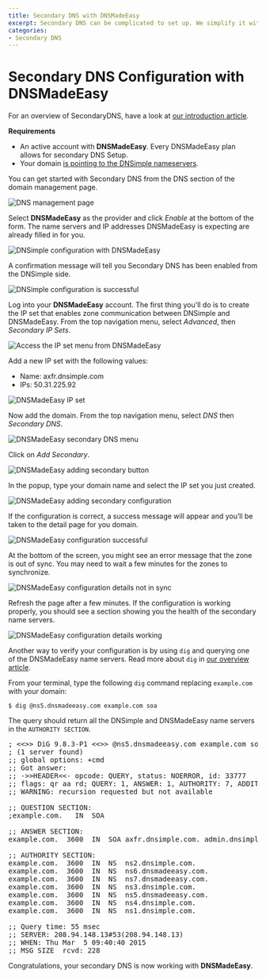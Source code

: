 ```yaml
---
title: Secondary DNS with DNSMadeEasy
excerpt: Secondary DNS can be complicated to set up. We simplify it with provider specific settings for DNSMadeEasy.
categories:
- Secondary DNS
---
```


# Secondary DNS Configuration with DNSMadeEasy

For an overview of SecondaryDNS, have a look at [our introduction article](/articles/secondary-dns). 

**Requirements**

* An active account with **DNSMadeEasy**. Every DNSMadeEasy plan allows for secondary DNS Setup.
* Your domain [is pointing to the DNSimple nameservers](/articles/pointing-domain-to-dnsimple).

You can get started with Secondary DNS from the DNS section of the domain management page.

![DNS management page](/files/setup-secondary-dns.png)

Select **DNSMadeEasy** as the provider and click *Enable* at the bottom of the form. The name servers and IP addresses DNSMadeEasy is expecting are already filled in for you.

![DNSimple configuration with DNSMadeEasy](/files/dns-made-easy-enabling.png)

A confirmation message will tell you Secondary DNS has been enabled from the DNSimple side.

![DNSimple configuration is successful](/files/secondary-dns-confirmation-message.png)

Log into your **DNSMadeEasy** account. The first thing you'll do is to create the IP set that enables zone communication between DNSimple and DNSMadeEasy. From the top navigation menu, select *Advanced*, then *Secondary IP Sets*.

![Access the IP set menu from DNSMadeEasy](/files/dns-made-easy-ip-set-menu.png)

Add a new IP set with the following values:

* Name: axfr.dnsimple.com
* IPs: 50.31.225.92

![DNSMadeEasy IP set](/files/dns-made-easy-ip-set.png)

Now add the domain. From the top navigation menu, select *DNS* then *Secondary DNS*.

![DNSMadeEasy secondary DNS menu](/files/dns-made-easy-menu.png)

Click on *Add Secondary*.

![DNSMadeEasy adding secondary button](/files/dns-made-easy-secondary-click.png)

In the popup, type your domain name and select the IP set you just created.

![DNSMadeEasy adding secondary configuration](/files/dns-made-easy-popup.png)

If the configuration is correct, a success message will appear and you’ll be taken to the detail page for you domain.

![DNSMadeEasy configuration successful](/files/dns-made-easy-config-success.png)

At the bottom of the screen, you might see an error message that the zone is out of sync. You may need to wait a few minutes for the zones to synchronize.

![DNSMadeEasy configuration details not in sync](/files/dns-made-easy-sync.png)

Refresh the page after a few minutes. If the configuration is working properly, you should see a section showing you the health of the secondary name servers. 

![DNSMadeEasy configuration details working](/files/dns-made-easy-working.png)

Another way to verify your configuration is by using `dig` and querying one of the DNSMadeEasy name servers. Read more about `dig` in [our overview article](https://newsletter.dnsimple.com/how-to-dig/).

From your terminal, type the following `dig` command replacing `example.com` with your domain:

`$ dig @ns5.dnsmadeeasy.com example.com soa`

The query should return all the DNSimple and DNSMadeEasy name servers in the `AUTHORITY SECTION`.

<pre>
; <<>> DiG 9.8.3-P1 <<>> @ns5.dnsmadeeasy.com example.com soa
; (1 server found)
;; global options: +cmd
;; Got answer:
;; ->>HEADER<<- opcode: QUERY, status: NOERROR, id: 33777
;; flags: qr aa rd; QUERY: 1, ANSWER: 1, AUTHORITY: 7, ADDITIONAL: 0
;; WARNING: recursion requested but not available

;; QUESTION SECTION:
;example.com.   IN  SOA

;; ANSWER SECTION:
example.com.  3600  IN  SOA axfr.dnsimple.com. admin.dnsimple.com. 1425544360 86400 7200 604800 300

;; AUTHORITY SECTION:
example.com.  3600  IN  NS  ns2.dnsimple.com.
example.com.  3600  IN  NS  ns6.dnsmadeeasy.com.
example.com.  3600  IN  NS  ns7.dnsmadeeasy.com.
example.com.  3600  IN  NS  ns3.dnsimple.com.
example.com.  3600  IN  NS  ns5.dnsmadeeasy.com.
example.com.  3600  IN  NS  ns4.dnsimple.com.
example.com.  3600  IN  NS  ns1.dnsimple.com.

;; Query time: 55 msec
;; SERVER: 208.94.148.13#53(208.94.148.13)
;; WHEN: Thu Mar  5 09:40:40 2015
;; MSG SIZE  rcvd: 228
</pre>

Congratulations, your secondary DNS is now working with **DNSMadeEasy**.
